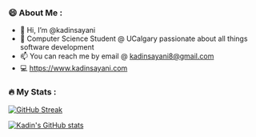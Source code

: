 ### :smile: About Me :

- 👋 Hi, I’m @kadinsayani
- 🌱 Computer Science Student @ UCalgary passionate about all things software development
- 📫 You can reach me by email @ kadinsayani8@gmail.com
- 💻 https://www.kadinsayani.com

### :fire: My Stats :

[![GitHub Streak](https://streak-stats.demolab.com?user=kadinsayani&theme=highcontrast)](https://git.io/streak-stats)

[![Kadin's GitHub stats](https://github-readme-stats.vercel.app/api?username=kadinsayani)](https://github.com/anuraghazra/github-readme-stats)
  
<!---
kadinsayani/kadinsayani is a ✨ special ✨ repository because its `README.md` (this file) appears on your GitHub profile.
You can click the Preview link to take a look at your changes.
--->

